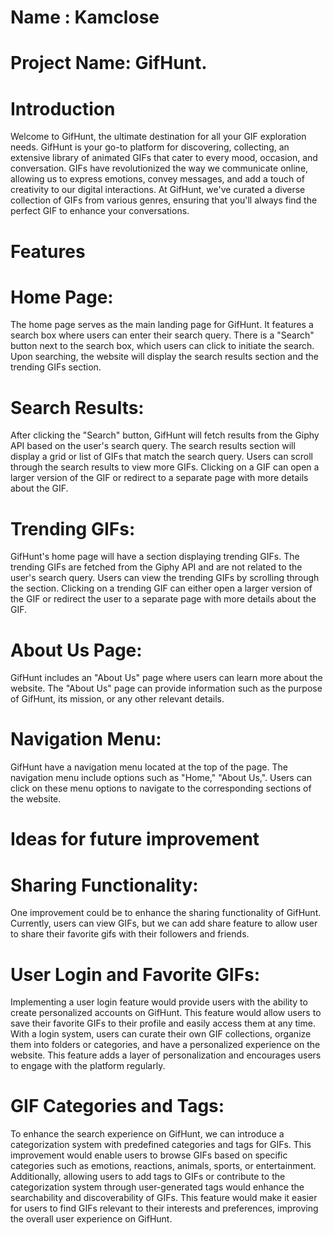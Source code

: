 # Name : Kamclose
# Project Name: GifHunt.

# Introduction
Welcome to GifHunt, the ultimate destination for all your GIF exploration needs. GifHunt is your go-to platform for discovering, collecting, an extensive library of animated GIFs that cater to every mood, occasion, and conversation.
GIFs have revolutionized the way we communicate online, allowing us to express emotions, convey messages, and add a touch of creativity to our digital interactions. At GifHunt, we've curated a diverse collection of GIFs from various genres, ensuring that you'll always find the perfect GIF to enhance your conversations.

# Features

# Home Page:
The home page serves as the main landing page for GifHunt.
It features a search box where users can enter their search query.
There is a "Search" button next to the search box, which users can click to initiate the search.
Upon searching, the website will display the search results section and the trending GIFs section.

# Search Results:
After clicking the "Search" button, GifHunt will fetch results from the Giphy API based on the user's search query.
The search results section will display a grid or list of GIFs that match the search query.
Users can scroll through the search results to view more GIFs.
Clicking on a GIF can open a larger version of the GIF or redirect to a separate page with more details about the GIF.

# Trending GIFs:
GifHunt's home page will have a section displaying trending GIFs.
The trending GIFs are fetched from the Giphy API and are not related to the user's search query.
Users can view the trending GIFs by scrolling through the section.
Clicking on a trending GIF can either open a larger version of the GIF or redirect the user to a separate page with more details about the GIF.

# About Us Page:
GifHunt includes an "About Us" page where users can learn more about the website.
The "About Us" page can provide information such as the purpose of GifHunt, its mission, or any other relevant details.

# Navigation Menu:
GifHunt have a navigation menu located at the top of the page.
The navigation menu include options such as "Home," "About Us,".
Users can click on these menu options to navigate to the corresponding sections of the website.

# Ideas for future improvement

# Sharing Functionality:
One improvement could be to enhance the sharing functionality of GifHunt. Currently, users can view GIFs, but we can add share feature to allow user to share their favorite gifs with their followers and friends. 

# User Login and Favorite GIFs:
Implementing a user login feature would provide users with the ability to create personalized accounts on GifHunt. This feature would allow users to save their favorite GIFs to their profile and easily access them at any time. With a login system, users can curate their own GIF collections, organize them into folders or categories, and have a personalized experience on the website. This feature adds a layer of personalization and encourages users to engage with the platform regularly.

# GIF Categories and Tags:
To enhance the search experience on GifHunt, we can introduce a categorization system with predefined categories and tags for GIFs. This improvement would enable users to browse GIFs based on specific categories such as emotions, reactions, animals, sports, or entertainment. Additionally, allowing users to add tags to GIFs or contribute to the categorization system through user-generated tags would enhance the searchability and discoverability of GIFs. This feature would make it easier for users to find GIFs relevant to their interests and preferences, improving the overall user experience on GifHunt.

